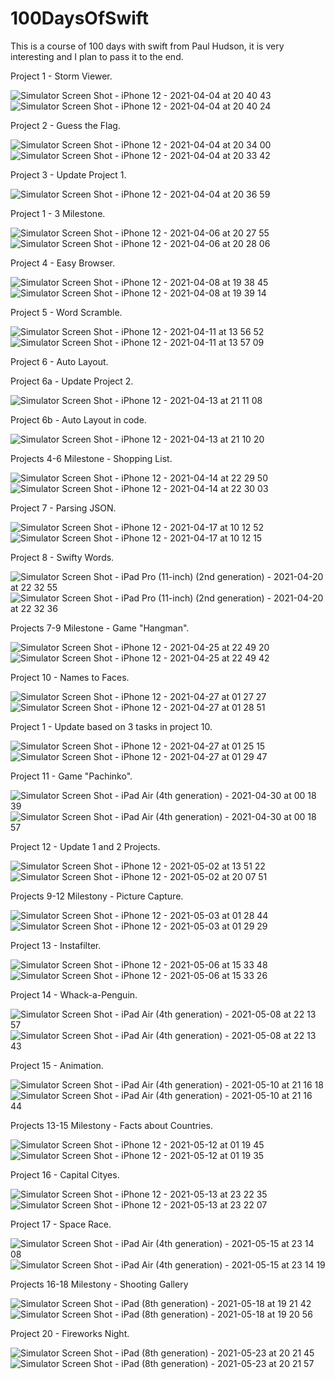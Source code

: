 # 100DaysOfSwift

This is a course of 100 days with swift from Paul Hudson, it is very interesting and I plan to pass it to the end.

Project 1 - Storm Viewer.

![Simulator Screen Shot - iPhone 12 - 2021-04-04 at 20 40 43](https://user-images.githubusercontent.com/76879483/113517018-2abb3400-9586-11eb-9206-a589e7aa3d13.png) ![Simulator Screen Shot - iPhone 12 - 2021-04-04 at 20 40 24](https://user-images.githubusercontent.com/76879483/113517019-2bec6100-9586-11eb-8e4c-adb66d2a0887.png)


Project 2 - Guess the Flag.

![Simulator Screen Shot - iPhone 12 - 2021-04-04 at 20 34 00](https://user-images.githubusercontent.com/76879483/113516839-2e9a8680-9585-11eb-8845-18099fe846c5.png) ![Simulator Screen Shot - iPhone 12 - 2021-04-04 at 20 33 42](https://user-images.githubusercontent.com/76879483/113516841-2f331d00-9585-11eb-8e1a-fab270651bad.png)


Project 3 - Update Project 1.

![Simulator Screen Shot - iPhone 12 - 2021-04-04 at 20 36 59](https://user-images.githubusercontent.com/76879483/113516905-9355e100-9585-11eb-88a2-f518a618e02f.png)


Project 1 - 3 Milestone.

![Simulator Screen Shot - iPhone 12 - 2021-04-06 at 20 27 55](https://user-images.githubusercontent.com/76879483/113755865-76521700-9719-11eb-8d2d-3358e9436b45.png) ![Simulator Screen Shot - iPhone 12 - 2021-04-06 at 20 28 06](https://user-images.githubusercontent.com/76879483/113755910-810cac00-9719-11eb-9907-c713d92ad1ae.png)


Project 4 - Easy Browser.

![Simulator Screen Shot - iPhone 12 - 2021-04-08 at 19 38 45](https://user-images.githubusercontent.com/76879483/114064840-b09af000-98a2-11eb-9ac6-159c7f0515aa.png) ![Simulator Screen Shot - iPhone 12 - 2021-04-08 at 19 39 14](https://user-images.githubusercontent.com/76879483/114064865-b55fa400-98a2-11eb-87eb-e08a53547fdc.png)


Project 5 - Word Scramble.

![Simulator Screen Shot - iPhone 12 - 2021-04-11 at 13 56 52](https://user-images.githubusercontent.com/76879483/114302079-1c15d500-9ad0-11eb-9727-b82ac6ed93ee.png) ![Simulator Screen Shot - iPhone 12 - 2021-04-11 at 13 57 09](https://user-images.githubusercontent.com/76879483/114302080-1cae6b80-9ad0-11eb-89ce-338ffb23da45.png)


Project 6 - Auto Layout.

Project 6a - Update Project 2.

![Simulator Screen Shot - iPhone 12 - 2021-04-13 at 21 11 08](https://user-images.githubusercontent.com/76879483/114603165-15d65300-9ca0-11eb-9b66-dc862e8b2477.png)

Project 6b - Auto Layout in code.

![Simulator Screen Shot - iPhone 12 - 2021-04-13 at 21 10 20](https://user-images.githubusercontent.com/76879483/114603420-5df57580-9ca0-11eb-880a-da464c8fbc7a.png)


Projects 4-6 Milestone - Shopping List.

![Simulator Screen Shot - iPhone 12 - 2021-04-14 at 22 29 50](https://user-images.githubusercontent.com/76879483/114769368-c876e600-9d72-11eb-8972-01c18d6f4d53.png) ![Simulator Screen Shot - iPhone 12 - 2021-04-14 at 22 30 03](https://user-images.githubusercontent.com/76879483/114769371-c9a81300-9d72-11eb-9458-c4a5f4dcc9e5.png)


Project 7 - Parsing JSON.

![Simulator Screen Shot - iPhone 12 - 2021-04-17 at 10 12 52](https://user-images.githubusercontent.com/76879483/115105129-95e10f00-9f65-11eb-93ee-f7a21de1a296.png) ![Simulator Screen Shot - iPhone 12 - 2021-04-17 at 10 12 15](https://user-images.githubusercontent.com/76879483/115105132-97aad280-9f65-11eb-9d9c-73c376db72ca.png)


Project 8 - Swifty Words.

![Simulator Screen Shot - iPad Pro (11-inch) (2nd generation) - 2021-04-20 at 22 32 55](https://user-images.githubusercontent.com/76879483/115454683-bb9e3a80-a229-11eb-9040-5468fae2ca21.png) ![Simulator Screen Shot - iPad Pro (11-inch) (2nd generation) - 2021-04-20 at 22 32 36](https://user-images.githubusercontent.com/76879483/115454686-bc36d100-a229-11eb-9c39-117af61782ec.png)


Projects 7-9 Milestone - Game "Hangman".

![Simulator Screen Shot - iPhone 12 - 2021-04-25 at 22 49 20](https://user-images.githubusercontent.com/76879483/116007756-f8977200-a619-11eb-9160-cdf58c3cca4b.png) ![Simulator Screen Shot - iPhone 12 - 2021-04-25 at 22 49 42](https://user-images.githubusercontent.com/76879483/116007757-f9c89f00-a619-11eb-852f-1b93ec1056a8.png)


Project 10 - Names to Faces.

![Simulator Screen Shot - iPhone 12 - 2021-04-27 at 01 27 27](https://user-images.githubusercontent.com/76879483/116160595-040e9a00-a6fb-11eb-9a6f-deb962837b4c.png) ![Simulator Screen Shot - iPhone 12 - 2021-04-27 at 01 28 51](https://user-images.githubusercontent.com/76879483/116160597-04a73080-a6fb-11eb-92b0-f93721d7fe76.png)


Project 1 - Update based on 3 tasks in project 10.

![Simulator Screen Shot - iPhone 12 - 2021-04-27 at 01 25 15](https://user-images.githubusercontent.com/76879483/116160844-6ebfd580-a6fb-11eb-800f-a7086e8c3241.png) ![Simulator Screen Shot - iPhone 12 - 2021-04-27 at 01 29 47](https://user-images.githubusercontent.com/76879483/116160848-6f586c00-a6fb-11eb-92e1-a9e3943b34ec.png)


Project 11 - Game "Pachinko".

![Simulator Screen Shot - iPad Air (4th generation) - 2021-04-30 at 00 18 39](https://user-images.githubusercontent.com/76879483/116619922-cb183480-a949-11eb-9aab-2bdb40824368.png) ![Simulator Screen Shot - iPad Air (4th generation) - 2021-04-30 at 00 18 57](https://user-images.githubusercontent.com/76879483/116619928-cd7a8e80-a949-11eb-80b1-3404337898fe.png)


Project 12 - Update 1 and 2 Projects.

![Simulator Screen Shot - iPhone 12 - 2021-05-02 at 13 51 22](https://user-images.githubusercontent.com/76879483/116823303-5aad2580-ab8c-11eb-95c8-557f14873ca1.png) ![Simulator Screen Shot - iPhone 12 - 2021-05-02 at 20 07 51](https://user-images.githubusercontent.com/76879483/116823304-5bde5280-ab8c-11eb-8a24-bb966517a43c.png)


Projects 9-12 Milestonу - Picture Capture.

![Simulator Screen Shot - iPhone 12 - 2021-05-03 at 01 28 44](https://user-images.githubusercontent.com/76879483/116830251-99090b80-abb1-11eb-976d-138152a574d9.png) ![Simulator Screen Shot - iPhone 12 - 2021-05-03 at 01 29 29](https://user-images.githubusercontent.com/76879483/116830253-9a3a3880-abb1-11eb-838a-4fdd2c5353f3.png)


Project 13 - Instafilter.

![Simulator Screen Shot - iPhone 12 - 2021-05-06 at 15 33 48](https://user-images.githubusercontent.com/76879483/117331012-fb5a5880-ae9e-11eb-8178-92f3dcd29c79.png) ![Simulator Screen Shot - iPhone 12 - 2021-05-06 at 15 33 26](https://user-images.githubusercontent.com/76879483/117331021-fd241c00-ae9e-11eb-8c4c-6ceb5688d03e.png)


Project 14 - Whack-a-Penguin.

![Simulator Screen Shot - iPad Air (4th generation) - 2021-05-08 at 22 13 57](https://user-images.githubusercontent.com/76879483/117550785-d0ad0300-b04a-11eb-9583-4997f0557239.png) ![Simulator Screen Shot - iPad Air (4th generation) - 2021-05-08 at 22 13 43](https://user-images.githubusercontent.com/76879483/117550786-d276c680-b04a-11eb-9ebd-3583d823ecb8.png)


Project 15 - Animation.

![Simulator Screen Shot - iPad Air (4th generation) - 2021-05-10 at 21 16 18](https://user-images.githubusercontent.com/76879483/117705760-1f86a400-b1d5-11eb-85d0-f6c8c891a398.png) ![Simulator Screen Shot - iPad Air (4th generation) - 2021-05-10 at 21 16 44](https://user-images.githubusercontent.com/76879483/117705763-20b7d100-b1d5-11eb-9af4-372429eddee8.png)


Projects 13-15 Milestonу - Facts about Countries.

![Simulator Screen Shot - iPhone 12 - 2021-05-12 at 01 19 45](https://user-images.githubusercontent.com/76879483/117993362-57fabf00-b348-11eb-858c-c00736c750e0.png) ![Simulator Screen Shot - iPhone 12 - 2021-05-12 at 01 19 35](https://user-images.githubusercontent.com/76879483/117993369-58935580-b348-11eb-9916-2f61b46901ad.png)


Project 16 - Capital Cityes.

![Simulator Screen Shot - iPhone 12 - 2021-05-13 at 23 22 35](https://user-images.githubusercontent.com/76879483/118184188-b6589800-b443-11eb-9e53-ae9077a89f75.png) ![Simulator Screen Shot - iPhone 12 - 2021-05-13 at 23 22 07](https://user-images.githubusercontent.com/76879483/118184192-b8225b80-b443-11eb-8af3-9d9dcdc84063.png)


Project 17 - Space Race.

![Simulator Screen Shot - iPad Air (4th generation) - 2021-05-15 at 23 14 08](https://user-images.githubusercontent.com/76879483/118376899-6577a980-b5d3-11eb-8798-70180a937c10.png) ![Simulator Screen Shot - iPad Air (4th generation) - 2021-05-15 at 23 14 19](https://user-images.githubusercontent.com/76879483/118376901-66a8d680-b5d3-11eb-9663-8755b955451d.png)


Projects 16-18 Milestonу - Shooting Gallery

![Simulator Screen Shot - iPad (8th generation) - 2021-05-18 at 19 21 42](https://user-images.githubusercontent.com/76879483/118689176-6563ed80-b80f-11eb-87c8-f0cdc25a76e2.png) ![Simulator Screen Shot - iPad (8th generation) - 2021-05-18 at 19 20 56](https://user-images.githubusercontent.com/76879483/118689185-66951a80-b80f-11eb-8619-620c094adbe6.png)

Project 20 - Fireworks Night.

![Simulator Screen Shot - iPad (8th generation) - 2021-05-23 at 20 21 45](https://user-images.githubusercontent.com/76879483/119270324-d2f38d80-bc04-11eb-8199-1a7fbce6e022.png) ![Simulator Screen Shot - iPad (8th generation) - 2021-05-23 at 20 21 57](https://user-images.githubusercontent.com/76879483/119270325-d4bd5100-bc04-11eb-813e-23372a3203ea.png)

